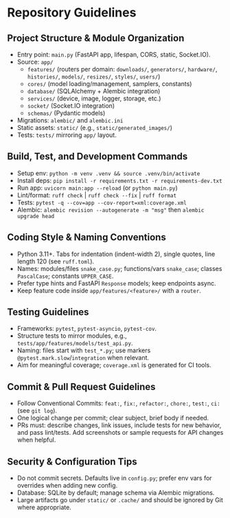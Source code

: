 # Repository Guidelines

## Project Structure & Module Organization

- Entry point: `main.py` (FastAPI app, lifespan, CORS, static, Socket.IO).
- Source: `app/`
  - `features/` (routers per domain: `downloads/`, `generators/`, `hardware/`, `histories/`, `models/`, `resizes/`, `styles/`, `users/`)
  - `cores/` (model loading/management, samplers, constants)
  - `database/` (SQLAlchemy + Alembic integration)
  - `services/` (device, image, logger, storage, etc.)
  - `socket/` (Socket.IO integration)
  - `schemas/` (Pydantic models)
- Migrations: `alembic/` and `alembic.ini`
- Static assets: `static/` (e.g., `static/generated_images/`)
- Tests: `tests/` mirroring `app/` layout.

## Build, Test, and Development Commands

- Setup env: `python -m venv .venv && source .venv/bin/activate`
- Install deps: `pip install -r requirements.txt -r requirements-dev.txt`
- Run app: `uvicorn main:app --reload` (or `python main.py`)
- Lint/format: `ruff check` | `ruff check --fix` | `ruff format`
- Tests: `pytest -q --cov=app --cov-report=xml:coverage.xml`
- Alembic: `alembic revision --autogenerate -m "msg"` then `alembic upgrade head`

## Coding Style & Naming Conventions

- Python 3.11+. Tabs for indentation (indent-width 2), single quotes, line length 120 (see `ruff.toml`).
- Names: modules/files `snake_case.py`; functions/vars `snake_case`; classes `PascalCase`; constants `UPPER_CASE`.
- Prefer type hints and FastAPI `Response` models; keep endpoints async.
- Keep feature code inside `app/features/<feature>/` with a `router`.

## Testing Guidelines

- Frameworks: `pytest`, `pytest-asyncio`, `pytest-cov`.
- Structure tests to mirror modules, e.g., `tests/app/features/models/test_api.py`.
- Naming: files start with `test_*.py`; use markers `@pytest.mark.slow`/`integration` when relevant.
- Aim for meaningful coverage; `coverage.xml` is generated for CI tools.

## Commit & Pull Request Guidelines

- Follow Conventional Commits: `feat:`, `fix:`, `refactor:`, `chore:`, `test:`, `ci:` (see `git log`).
- One logical change per commit; clear subject, brief body if needed.
- PRs must: describe changes, link issues, include tests for new behavior, and pass lint/tests. Add screenshots or sample requests for API changes when helpful.

## Security & Configuration Tips

- Do not commit secrets. Defaults live in `config.py`; prefer env vars for overrides when adding new config.
- Database: SQLite by default; manage schema via Alembic migrations.
- Large artifacts go under `static/` or `.cache/` and should be ignored by Git where appropriate.
